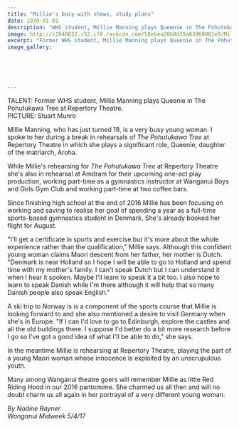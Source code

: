 ```yaml
---
title: "Millie's busy with shows, study plans"
date: 1970-01-01
description: "WHS student, Millie Manning plays Queenie in The Pohutukawa Tree at Repertory Theatre..."
image: http://c1940652.r52.cf0.rackcdn.com/58ebea28b8d39a03960001e0/Millie-Manning-plays-Queenie-at-Rep-Theatre-midweek-5-april-2017.jpg
excerpt: "Former WHS student, Millie Manning plays Queenie in The Pohutukawa Tree at Repertory Theatre."
image_gallery:
    
    
    
    
    
---
```


<p><span>TALENT: Former WHS student, Millie Manning plays Queenie in The Pohutukawa Tree at Repertory Theatre. <br />PICTURE: Stuart Munro</span></p>
<p>Millie Manning, who has just turned 18, is a very busy young woman. I spoke to her during a break in rehearsals of&nbsp;<em>The Pohutukawa Tree</em>&nbsp;at Repertory Theatre in which she plays a significant role, Queenie, daughter of the matriarch, Aroha.</p>
<p>While Millie's rehearsing for&nbsp;<em>The Pohutukawa Tree</em>&nbsp;at Repertory Theatre she's also in rehearsal at Amdram for their upcoming one-act play production, working part-time as a gymnastics instructor at Wanganui Boys and Girls Gym Club and working part-time at two coffee bars.</p>
<p>Since finishing high school at the end of 2016 Millie has been focusing on working and saving to realise her goal of spending a year as a full-time sports-based gymnastics student in Denmark. She's already booked her flight for August.</p>
<p>"I'll get a certificate in sports and exercise but it's more about the whole experience rather than the qualification," Millie says. Although this confident young woman claims Maori descent from her father, her mother is Dutch. "Denmark is near Holland so I hope I will be able to go to Holland and spend time with my mother's family. I can't speak Dutch but I can understand it when I hear it spoken. Maybe I'll learn to speak it a bit too. I also hope to learn to speak Danish while I'm there although it will help that so many Danish people also speak English."</p>
<p>A ski trip to Norway is is a component of the sports course that Millie is looking forward to and she also mentioned a desire to visit Germany when she's in Europe. "If I can I'd love to go to Edinburgh, explore the castles and all the old buildings there. I suppose I'd better do a bit more research before I go so I've got a good idea of what I'll be able to do," she says.</p>
<p>In the meantime Millie is rehearsing at Repertory Theatre, playing the part of a young Maori woman whose innocence is exploited by an unscrupulous youth.</p>
<p>Many among Wanganui theatre goers will remember Millie as little Red Riding Hood in our 2016 pantomime. She charmed us all then and will no doubt charm us all again in her portrayal of a very different young woman.</p>
<p class="writtenBy"><em>By Nadine Rayner</em><br /><em>Wanganui Midweek 5/4/17&nbsp;</em></p>

